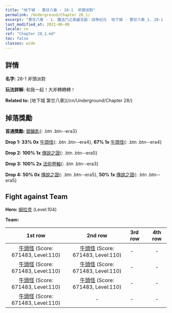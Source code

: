 ```yaml
---
title: "地下城 - 第廿八章 - 28-1  斧頭派對"
permalink: /Underground/Chapter 28_1/
excerpt: "第廿八章 - 1. 魔法门之英雄无敌：战争纪元  地下城 - 第廿八章_1. 28-1  斧頭派對"
last_modified_at: 2021-06-08
locale: cn
ref: "Chapter 28_1.md"
toc: false
classes: wide
---
```


## 詳情

 **名字:** 28-1  斧頭派對

 **玩法詳解:**       和我一起！大斧轉轉轉！

 **Related to:** [地下城 第廿八章](/cn/Underground/Chapter 28/)

## 掉落獎勵

 **首通獎勵:** [銀鑰匙](/cn/Items/con_693/){: .btn .btn--era3}

 **Drop 1:** **33% 0x** [牛頭怪](/cn/Items/unt_248/){: .btn .btn--era4}, **67% 1x** [牛頭怪](/cn/Items/unt_248/){: .btn .btn--era4}

 **Drop 2:** **100% 1x** [傳說之證](/cn/Items/mat_102/){: .btn .btn--era5}

 **Drop 3:** **100% 2x** [法術卷軸](/cn/Items/con_694/){: .btn .btn--era3}

 **Drop 4:** **50% 0x** [傳說之證](/cn/Items/mat_102/){: .btn .btn--era5}, **50% 1x** [傳說之證](/cn/Items/mat_102/){: .btn .btn--era5}


## Fight against Team
 **Hero:** [姆拉克](/cn/heroes/Mullich/) (Level:104)

 **Team:**


  | 1st row | 2nd row | 3rd row | 4th row |
  |:----:|:----:|:----|:----:|
  | [牛頭怪](/cn/units/Minotaur/) (Score: 671483, Level:110)  | [牛頭怪](/cn/units/Minotaur/) (Score: 671483, Level:110)  | - | - |
  | [牛頭怪](/cn/units/Minotaur/) (Score: 671483, Level:110)  | [牛頭怪](/cn/units/Minotaur/) (Score: 671483, Level:110)  | - | - |
  | [牛頭怪](/cn/units/Minotaur/) (Score: 671483, Level:110)  | [牛頭怪](/cn/units/Minotaur/) (Score: 671483, Level:110)  | - | - |
  | [牛頭怪](/cn/units/Minotaur/) (Score: 671483, Level:110)  | - | - | - |


